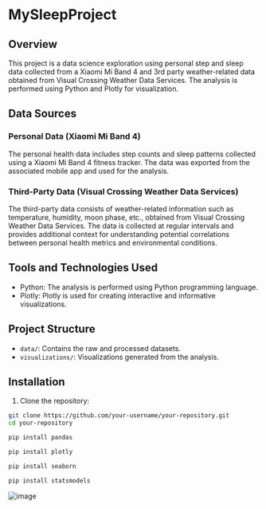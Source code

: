 # MySleepProject

## Overview

This project is a data science exploration using personal step and sleep data collected from a Xiaomi Mi Band 4 and 3rd party weather-related data obtained from Visual Crossing Weather Data Services. The analysis is performed using Python and Plotly for visualization.

## Data Sources

### Personal Data (Xiaomi Mi Band 4)

The personal health data includes step counts and sleep patterns collected using a Xiaomi Mi Band 4 fitness tracker. The data was exported from the associated mobile app and used for the analysis.

### Third-Party Data (Visual Crossing Weather Data Services)

The third-party data consists of weather-related information such as temperature, humidity, moon phase, etc., obtained from Visual Crossing Weather Data Services. The data is collected at regular intervals and provides additional context for understanding potential correlations between personal health metrics and environmental conditions.

## Tools and Technologies Used

- Python: The analysis is performed using Python programming language.
- Plotly: Plotly is used for creating interactive and informative visualizations.

## Project Structure

- `data/`: Contains the raw and processed datasets.
- `visualizations/`: Visualizations generated from the analysis.

## Installation

1. Clone the repository:

```bash
git clone https://github.com/your-username/your-repository.git
cd your-repository
```

```bash
pip install pandas

```
```bash
pip install plotly
```
```bash
pip install seaborn

```
```bash
pip install statsmodels
```

![image](https://github.com/asaidildeniz/My_Sleep_Project/assets/97698893/f2091d69-74ea-43bb-a181-ba7c23478263)
